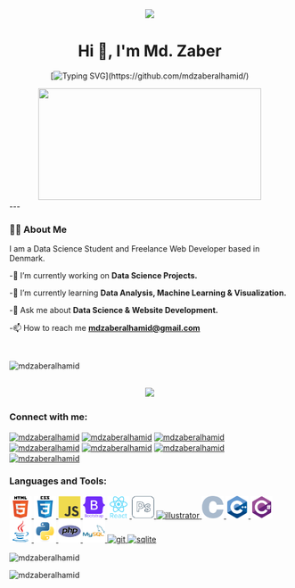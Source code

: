 
<div id="header" align="center">
    <img src="https://media.giphy.com/media/M9gbBd9nbDrOTu1Mqx/giphy.gif" width="100"/>
</div>

<h1 align="center">Hi 👋, I'm Md. Zaber</h1>
<!-- <h3 align="center">Frontend Web Developer | Data Science Student</h3> -->

<div align="center">
  
[![Typing SVG](https://readme-typing-svg.demolab.com?font=Orbitron&weight=600&size=24&pause=1000&color=blue&center=true&vCenter=true&width=435&lines=Data+Science+Student;Freelance+Web+Developer;)](https://github.com/mdzaberalhamid/)

</div>

<div align="center">
        <img src="https://media.giphy.com/media/dWesBcTLavkZuG35MI/giphy.gif" width="400" height="200"/>
<!--         <img src="https://media.giphy.com/media/L8K62iTDkzGX6/giphy.gif"/> -->
        
</div>
---

### :man_technologist: About Me
I am a Data Science Student and Freelance Web Developer based in Denmark.

<!-- I am a Frontend Web Developer <img src="https://media.giphy.com/media/WUlplcMpOCEmTGBtBW/giphy.gif" width="30"> from Bangladesh. -->

<!-- <h3 align="center">A frontend web developer with 2+ years of work experience</h3> -->

-🔭 I’m currently working on **Data Science Projects.**

-🌱 I’m currently learning **Data Analysis, Machine Learning & Visualization.**

<!--  - 👯 I’m looking to collaborate on **Projects.**  -->

-💬 Ask me about **Data Science & Website Development.**

-📫 How to reach me **mdzaberalhamid@gmail.com**
<!--
-🔭 My youtube channel: **[Learn with Zaber](https://www.youtube.com/@LearnwithZaber)**
-->
<!-- |  👨‍💻 All of my projects are available at **https://mdzaberalhamid.wixsite.com/portfolio** -->
<!-- -👨‍💻 All of my projects are available at **<a href="https://mdzaberalhamid.wixsite.com/portfolio" target=_blank>this Link.</a>** -->
<!--
-🌱 My website live link: **[Click here](https://mdzaberalhamid.github.io/portfolio-website-2/)**
-->
<br>
<p align="left">
        <img src="https://komarev.com/ghpvc/?username=mdzaberalhamid&label=Profile%20views&color=0e75b6&style=flat" alt="mdzaberalhamid" /> 
</p>

<br>
<div align="center">
        <img src="https://media.giphy.com/media/L8K62iTDkzGX6/giphy.gif" width="420"/>
</div>

<h3 align="left">Connect with me:</h3>
<p align="left">
<a href="https://linkedin.com/in/mdzaberalhamid" target="blank"><img align="center" src="https://raw.githubusercontent.com/rahuldkjain/github-profile-readme-generator/master/src/images/icons/Social/linked-in-alt.svg" alt="mdzaberalhamid" height="30" width="40" /></a>
<a href="https://fb.com/mdzaberalhamid" target="blank"><img align="center" src="https://raw.githubusercontent.com/rahuldkjain/github-profile-readme-generator/master/src/images/icons/Social/facebook.svg" alt="mdzaberalhamid" height="30" width="40" /></a>
<a href="https://twitter.com/mdzaberalhamid" target="blank"><img align="center" src="https://raw.githubusercontent.com/rahuldkjain/github-profile-readme-generator/master/src/images/icons/Social/twitter.svg" alt="mdzaberalhamid" height="30" width="40" /></a>
<a href="https://instagram.com/mdzaberalhamid" target="blank"><img align="center" src="https://raw.githubusercontent.com/rahuldkjain/github-profile-readme-generator/master/src/images/icons/Social/instagram.svg" alt="mdzaberalhamid" height="30" width="40" /></a>
<a href="https://codepen.io/mdzaberalhamid" target="blank"><img align="center" src="https://raw.githubusercontent.com/rahuldkjain/github-profile-readme-generator/master/src/images/icons/Social/codepen.svg" alt="mdzaberalhamid" height="30" width="40" /></a>
<a href="https://www.leetcode.com/mdzaberalhamid" target="blank"><img align="center" src="https://raw.githubusercontent.com/rahuldkjain/github-profile-readme-generator/master/src/images/icons/Social/leet-code.svg" alt="mdzaberalhamid" height="30" width="40" /></a>
<a href="https://www.hackerrank.com/mdzaberalhamid" target="blank"><img align="center" src="https://raw.githubusercontent.com/rahuldkjain/github-profile-readme-generator/master/src/images/icons/Social/hackerrank.svg" alt="mdzaberalhamid" height="30" width="40" /></a>
</p>

<h3 align="left">Languages and Tools:</h3>
<p align="left">
  <a href="https://www.w3.org/html/" target="_blank" rel="noreferrer"> <img src="https://raw.githubusercontent.com/devicons/devicon/master/icons/html5/html5-original-wordmark.svg" alt="html5" width="40" height="40"/> </a>
  <a href="https://www.w3schools.com/css/" target="_blank" rel="noreferrer"> <img src="https://raw.githubusercontent.com/devicons/devicon/master/icons/css3/css3-original-wordmark.svg" alt="css3" width="40" height="40"/> </a>
  <a href="https://developer.mozilla.org/en-US/docs/Web/JavaScript" target="_blank" rel="noreferrer"> <img src="https://raw.githubusercontent.com/devicons/devicon/master/icons/javascript/javascript-original.svg" alt="javascript" width="40" height="40"/> </a>
  <a href="https://getbootstrap.com" target="_blank" rel="noreferrer"> <img src="https://raw.githubusercontent.com/devicons/devicon/master/icons/bootstrap/bootstrap-plain-wordmark.svg" alt="bootstrap" width="40" height="40"/> </a>
  <a href="https://reactjs.org/" target="_blank" rel="noreferrer"> <img src="https://raw.githubusercontent.com/devicons/devicon/master/icons/react/react-original-wordmark.svg" alt="react" width="40" height="40"/> </a>
  <a href="https://www.photoshop.com/en" target="_blank" rel="noreferrer"> <img src="https://raw.githubusercontent.com/devicons/devicon/master/icons/photoshop/photoshop-line.svg" alt="photoshop" width="40" height="40"/> </a>
  <a href="https://www.adobe.com/in/products/illustrator.html" target="_blank" rel="noreferrer"> <img src="https://www.vectorlogo.zone/logos/adobe_illustrator/adobe_illustrator-icon.svg" alt="illustrator" width="40" height="40"/> </a>
    <!--
  <a href="https://www.adobe.com/products/xd.html" target="_blank" rel="noreferrer"> <img src="https://cdn.worldvectorlogo.com/logos/adobe-xd.svg" alt="xd" width="40" height="40"/> </a>
    -->
  <a href="https://www.cprogramming.com/" target="_blank" rel="noreferrer"> <img src="https://raw.githubusercontent.com/devicons/devicon/master/icons/c/c-original.svg" alt="c" width="40" height="40"/> </a> 
  <a href="https://www.w3schools.com/cpp/" target="_blank" rel="noreferrer"> <img src="https://raw.githubusercontent.com/devicons/devicon/master/icons/cplusplus/cplusplus-original.svg" alt="cplusplus" width="40" height="40"/> </a>
  <a href="https://www.w3schools.com/cs/index.php" target="_blank" rel="noreferrer"> <img src="https://raw.githubusercontent.com/devicons/devicon/master/icons/csharp/csharp-original.svg" alt="csharp" width="40" height="40"/> </a>
  <a href="https://www.java.com" target="_blank" rel="noreferrer"> <img src="https://raw.githubusercontent.com/devicons/devicon/master/icons/java/java-original.svg" alt="java" width="40" height="40"/> </a>
  <a href="https://www.python.org" target="_blank" rel="noreferrer"> <img src="https://raw.githubusercontent.com/devicons/devicon/master/icons/python/python-original.svg" alt="python" width="40" height="40"/> </a>
  <a href="https://www.php.net" target="_blank" rel="noreferrer"> <img src="https://raw.githubusercontent.com/devicons/devicon/master/icons/php/php-original.svg" alt="php" width="40" height="40"/> </a>
  <a href="https://www.mysql.com/" target="_blank" rel="noreferrer"> <img src="https://raw.githubusercontent.com/devicons/devicon/master/icons/mysql/mysql-original-wordmark.svg" alt="mysql" width="40" height="40"/> </a>
  <a href="https://git-scm.com/" target="_blank" rel="noreferrer"> <img src="https://www.vectorlogo.zone/logos/git-scm/git-scm-icon.svg" alt="git" width="40" height="40"/> </a>
  <a href="https://www.sqlite.org/" target="_blank" rel="noreferrer"> <img src="https://www.vectorlogo.zone/logos/sqlite/sqlite-icon.svg" alt="sqlite" width="40" height="40"/> </a>
  <!--
    <a href="https://vuejs.org/" target="_blank" rel="noreferrer"> <img src="https://raw.githubusercontent.com/devicons/devicon/master/icons/vuejs/vuejs-original-wordmark.svg" alt="vuejs" width="40" height="40"/> </a>
    -->
  </p>

<p><img align="center" src="https://github-readme-stats.vercel.app/api?username=mdzaberalhamid&show_icons=true&locale=en" alt="mdzaberalhamid" /></p>

<p><img align="left" src="https://github-readme-stats.vercel.app/api/top-langs?username=mdzaberalhamid&show_icons=true&locale=en&layout=compact&langs_count=10" alt="mdzaberalhamid" /></p>

<!-- 
<p><img align="center" src="https://github-readme-streak-stats.herokuapp.com/?user=mdzaberalhamid" alt="mdzaberalhamid" /></p>
-->

<!-- <p><img align="left" src="https://github-readme-stats.vercel.app/api/top-langs?username=mdzaberalhamid&show_icons=true&locale=en" alt="mdzaberalhamid" /></p> -->



<!-- - 📫 How to reach me: **mdzaberalhamid@gmail.com** or **<a href="https://www.linkedin.com/in/md-zaberalhamid/" target="_blank" rel="noreferrer">Linkedin</a>** -->

<!-- <h3 align="left">My Skills</h3>
<p align="left">
  <a href="https://www.w3.org/html/" target="_blank" rel="noreferrer">
    <img src="https://raw.githubusercontent.com/devicons/devicon/master/icons/html5/html5-original-wordmark.svg" alt="html5" width="40" height="40"/>
  </a>
  <a href="https://www.w3schools.com/css/" target="_blank" rel="noreferrer">
    <img src="https://raw.githubusercontent.com/devicons/devicon/master/icons/css3/css3-original-wordmark.svg" alt="css3" width="40" height="40"/>
  </a>
  <a href="https://developer.mozilla.org/en-US/docs/Web/JavaScript" target="_blank" rel="noreferrer">
    <img src="https://raw.githubusercontent.com/devicons/devicon/master/icons/javascript/javascript-original.svg" alt="javascript" width="40" height="40"/>
  </a>
</p> -->


<!-- [![Javascript Badge](https://img.shields.io/badge/-Javascript-F0DB4F?style=for-the-badge&labelColor=black&logo=javascript&logoColor=F0DB4F)](#) -->

<!-- <p>
  <img align="center" src="https://github-readme-stats.vercel.app/api/top-langs?username=mdzaberalhamid&show_icons=true&locale=en&layout=compact" alt="mdzaberalhamid" />
</p> -->

<!--
**mdzaberalhamid/mdzaberalhamid** is a ✨ _special_ ✨ repository because its `README.md` (this file) appears on your GitHub profile.

Here are some ideas to get you started:

- 🔭 I’m currently working on ...
- 🌱 I’m currently learning ...
- 👯 I’m looking to collaborate on ...
- 🤔 I’m looking for help with ...
- 💬 Ask me about ...
- 📫 How to reach me: ...
- 😄 Pronouns: ...
- ⚡ Fun fact: ...
-->
